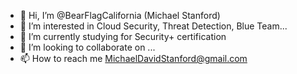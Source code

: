 - 👋 Hi, I’m @BearFlagCalifornia (Michael Stanford) 
- 👀 I’m interested in Cloud Security, Threat Detection, Blue Team...
- 🌱 I’m currently studying for Security+ certification
- 💞️ I’m looking to collaborate on ...
- 📫 How to reach me MichaelDavidStanford@gmail.com

<!---
BearFlagCalifornia/BearFlagCalifornia is a ✨ special ✨ repository because its `README.md` (this file) appears on your GitHub profile.
You can click the Preview link to take a look at your changes.
--->

